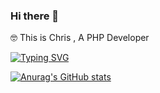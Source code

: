 ### Hi there 👋 
🤓  This is Chris , A PHP Developer

[![Typing SVG](https://readme-typing-svg.herokuapp.com?font=Fira+Code&pause=1000&width=435&lines=Interesting+people%2C+interesting+code;%E6%9C%89%E8%B6%A3%E7%9A%84%E4%BA%BA%EF%BC%8C%E6%9C%89%E8%B6%A3%E7%9A%84%E4%BB%A3%E7%A0%81)](https://git.io/typing-svg)
 
[![Anurag's GitHub stats](https://github-readme-stats.vercel.app/api?username=ChrisLeeAreemm)](https://github.com/ChrisLeeAreemm/)
